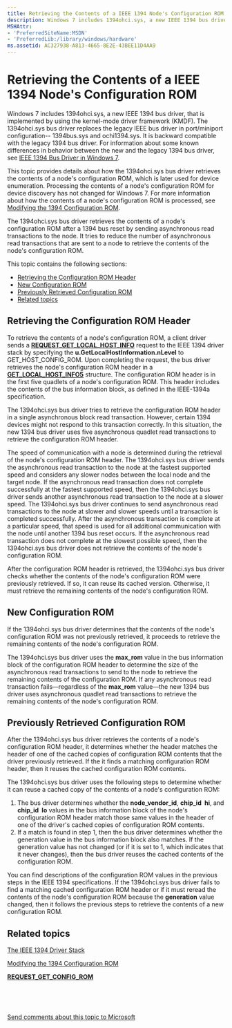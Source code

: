 ```yaml
---
title: Retrieving the Contents of a IEEE 1394 Node's Configuration ROM
description: Windows 7 includes 1394ohci.sys, a new IEEE 1394 bus driver, that is implemented by using the kernel-mode driver framework (KMDF).
MSHAttr:
- 'PreferredSiteName:MSDN'
- 'PreferredLib:/library/windows/hardware'
ms.assetid: AC327938-A813-4665-8E2E-43BEE11D4AA9
---
```


# Retrieving the Contents of a IEEE 1394 Node's Configuration ROM


Windows 7 includes 1394ohci.sys, a new IEEE 1394 bus driver, that is implemented by using the kernel-mode driver framework (KMDF). The 1394ohci.sys bus driver replaces the legacy IEEE bus driver in port/miniport configuration-- 1394bus.sys and ochi1394.sys. It is backward compatible with the legacy 1394 bus driver. For information about some known differences in behavior between the new and the legacy 1394 bus driver, see [IEEE 1394 Bus Driver in Windows 7](https://msdn.microsoft.com/library/windows/hardware/gg266402).

This topic provides details about how the 1394ohci.sys bus driver retrieves the contents of a node's configuration ROM, which is later used for device enumeration. Processing the contents of a node's configuration ROM for device discovery has not changed for Windows 7. For more information about how the contents of a node's configuration ROM is processed, see [Modifying the 1394 Configuration ROM](https://msdn.microsoft.com/library/windows/hardware/ff537433).

The 1394ohci.sys bus driver retrieves the contents of a node's configuration ROM after a 1394 bus reset by sending asynchronous read transactions to the node. It tries to reduce the number of asynchronous read transactions that are sent to a node to retrieve the contents of the node's configuration ROM.

This topic contains the following sections:

-   [Retrieving the Configuration ROM Header](#retrieving-the-configuration-rom-header)
-   [New Configuration ROM](#new-configuration-rom)
-   [Previously Retrieved Configuration ROM](#previously-retrieved-configuration-rom)
-   [Related topics](#related-topics)

## Retrieving the Configuration ROM Header


To retrieve the contents of a node's configuration ROM, a client driver sends a [**REQUEST\_GET\_LOCAL\_HOST\_INFO**](https://msdn.microsoft.com/library/windows/hardware/ff537644) request to the IEEE 1394 driver stack by specifying the **u.GetLocalHostInformation.nLevel** to GET\_HOST\_CONFIG\_ROM. Upon completing the request, the bus driver retrieves the node's configuration ROM header in a [**GET\_LOCAL\_HOST\_INFO5**](https://msdn.microsoft.com/library/windows/hardware/ff537152) structure. The configuration ROM header is in the first five quadlets of a node's configuration ROM. This header includes the contents of the bus information block, as defined in the IEEE-1394a specification.

The 1394ohci.sys bus driver tries to retrieve the configuration ROM header in a single asynchronous block read transaction. However, certain 1394 devices might not respond to this transaction correctly. In this situation, the new 1394 bus driver uses five asynchronous quadlet read transactions to retrieve the configuration ROM header.

The speed of communication with a node is determined during the retrieval of the node's configuration ROM header. The 1394ohci.sys bus driver sends the asynchronous read transaction to the node at the fastest supported speed and considers any slower nodes between the local node and the target node. If the asynchronous read transaction does not complete successfully at the fastest supported speed, then the 1394ohci.sys bus driver sends another asynchronous read transaction to the node at a slower speed. The 1394ohci.sys bus driver continues to send asynchronous read transactions to the node at slower and slower speeds until a transaction is completed successfully. After the asynchronous transaction is complete at a particular speed, that speed is used for all additional communication with the node until another 1394 bus reset occurs. If the asynchronous read transaction does not complete at the slowest possible speed, then the 1394ohci.sys bus driver does not retrieve the contents of the node's configuration ROM.

After the configuration ROM header is retrieved, the 1394ohci.sys bus driver checks whether the contents of the node's configuration ROM were previously retrieved. If so, it can reuse its cached version. Otherwise, it must retrieve the remaining contents of the node's configuration ROM.

## New Configuration ROM


If the 1394ohci.sys bus driver determines that the contents of the node's configuration ROM was not previously retrieved, it proceeds to retrieve the remaining contents of the node's configuration ROM.

The 1394ohci.sys bus driver uses the **max\_rom** value in the bus information block of the configuration ROM header to determine the size of the asynchronous read transactions to send to the node to retrieve the remaining contents of the configuration ROM. If any asynchronous read transaction fails—regardless of the **max\_rom** value—the new 1394 bus driver uses asynchronous quadlet read transactions to retrieve the remaining contents of the node's configuration ROM.

## Previously Retrieved Configuration ROM


After the 1394ohci.sys bus driver retrieves the contents of a node's configuration ROM header, it determines whether the header matches the header of one of the cached copies of configuration ROM contents that the driver previously retrieved. If the it finds a matching configuration ROM header, then it reuses the cached configuration ROM contents.

The 1394ohci.sys bus driver uses the following steps to determine whether it can reuse a cached copy of the contents of a node's configuration ROM:

1.  The bus driver determines whether the **node\_vendor\_id**, **chip\_id hi**, and **chip\_id lo** values in the bus information block of the node's configuration ROM header match those same values in the header of one of the driver's cached copies of configuration ROM contents.
2.  If a match is found in step 1, then the bus driver determines whether the generation value in the bus information block also matches. If the generation value has not changed (or if it is set to 1, which indicates that it never changes), then the bus driver reuses the cached contents of the configuration ROM.

You can find descriptions of the configuration ROM values in the previous steps in the IEEE 1394 specifications. If the 1394ohci.sys bus driver fails to find a matching cached configuration ROM header or if it must reread the contents of the node's configuration ROM because the **generation** value changed, then it follows the previous steps to retrieve the contents of a new configuration ROM.

## Related topics


[The IEEE 1394 Driver Stack](https://msdn.microsoft.com/library/windows/hardware/ff538867)

[Modifying the 1394 Configuration ROM](https://msdn.microsoft.com/library/windows/hardware/ff537433)

[**REQUEST\_GET\_CONFIG\_ROM**](https://msdn.microsoft.com/library/windows/hardware/gg266404)

 

 

[Send comments about this topic to Microsoft](mailto:wsddocfb@microsoft.com?subject=Documentation%20feedback%20%5BIEEE\buses%5D:%20Retrieving%20the%20Contents%20of%20a%20IEEE%201394%20Node's%20Configuration%20ROM%20%20RELEASE:%20%287/14/2016%29&body=%0A%0APRIVACY%20STATEMENT%0A%0AWe%20use%20your%20feedback%20to%20improve%20the%20documentation.%20We%20don't%20use%20your%20email%20address%20for%20any%20other%20purpose,%20and%20we'll%20remove%20your%20email%20address%20from%20our%20system%20after%20the%20issue%20that%20you're%20reporting%20is%20fixed.%20While%20we're%20working%20to%20fix%20this%20issue,%20we%20might%20send%20you%20an%20email%20message%20to%20ask%20for%20more%20info.%20Later,%20we%20might%20also%20send%20you%20an%20email%20message%20to%20let%20you%20know%20that%20we've%20addressed%20your%20feedback.%0A%0AFor%20more%20info%20about%20Microsoft's%20privacy%20policy,%20see%20http://privacy.microsoft.com/default.aspx. "Send comments about this topic to Microsoft")





